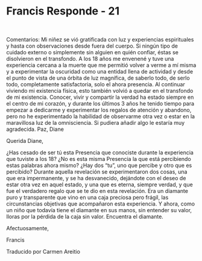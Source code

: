 # Francis Responde - 21

   

Comentarios: Mi niñez se vió gratificada con luz y experiencias espirituales y hasta con observaciones desde fuera del cuerpo. Si ningún tipo de cuidado externo o simplemente sin alguien en quién confiar, éstas se disolvieron en el transfondo. A los 18 años me envenené y tuve una experiencia cercana a la muerte que me permitió volver a verme a mí misma y a experimentar la oscuridad como una entidad llena de actividad y desde el punto de vista de una órbita de luz magnífica, de saberlo todo, de serlo todo, completamente satisfactoria, solo el ahora presencia. Al continuar viviendo mi existencia física, esto también volvió a quedar en el transfondo de mi existencia. Conocer, vivir y compartir la verdad ha estado siempre en el centro de mi corazón, y durante los últimos 3 años he tenido tiempo para empezar a dedicarme y experimentar los regalos de atención y abandono, pero no he experimentado la habilidad de observarme otra vez o estar en la maravillosa luz de la omnisciencia. Si pudiera añadir algo le estaría muy agradecida. Paz, Diane

Querida Diane,

¿Has cesado de ser tú esta Presencia que conociste durante la experiencia que tuviste a los 18? ¿No es esta misma Presencia la que está percibiendo estas palabras ahora mismo? ¿Hay dos “tu”, uno que percibe y otro que es percibido? Durante aquella revelación se experimentaron dos cosas, una que era impermanente, y se ha desvanecido, dejándote con el deseo de estar otra vez en aquel estado, y una que es eterna, siempre verdad, y que fue el verdadero regalo que se te dio en esta revelación. Era un diamante puro y transparente que vino en una caja preciosa pero frágil, las circunstancias objetivas que acompañaron esta experiencia. Y ahora, como un niño que todavía tiene el diamante en sus manos, sin entender su valor, lloras por la pérdida de la caja sin valor. Encuentra el diamante.

Afectuosamente,

Francis

Traducido por Carmen Areitio

